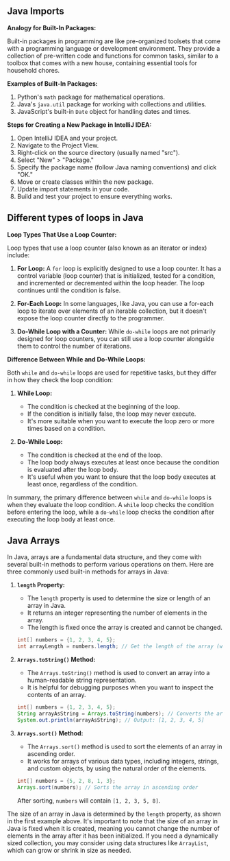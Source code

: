 ## Java Imports

**Analogy for Built-In Packages:**

Built-in packages in programming are like pre-organized toolsets that come with a programming language or development environment. They provide a collection of pre-written code and functions for common tasks, similar to a toolbox that comes with a new house, containing essential tools for household chores.

**Examples of Built-In Packages:**

1. Python's `math` package for mathematical operations.
2. Java's `java.util` package for working with collections and utilities.
3. JavaScript's built-in `Date` object for handling dates and times.

**Steps for Creating a New Package in IntelliJ IDEA:**

1. Open IntelliJ IDEA and your project.
2. Navigate to the Project View.
3. Right-click on the source directory (usually named "src").
4. Select "New" > "Package."
5. Specify the package name (follow Java naming conventions) and click "OK."
6. Move or create classes within the new package.
7. Update import statements in your code.
8. Build and test your project to ensure everything works.

## Different types of loops in Java

**Loop Types That Use a Loop Counter:**

Loop types that use a loop counter (also known as an iterator or index) include:

1. **For Loop:** A `for` loop is explicitly designed to use a loop counter. It has a control variable (loop counter) that is initialized, tested for a condition, and incremented or decremented within the loop header. The loop continues until the condition is false.


2. **For-Each Loop:** In some languages, like Java, you can use a for-each loop to iterate over elements of an iterable collection, but it doesn't expose the loop counter directly to the programmer.


3. **Do-While Loop with a Counter:** While `do-while` loops are not primarily designed for loop counters, you can still use a loop counter alongside them to control the number of iterations.


**Difference Between While and Do-While Loops:**

Both `while` and `do-while` loops are used for repetitive tasks, but they differ in how they check the loop condition:

1. **While Loop:**
   - The condition is checked at the beginning of the loop.
   - If the condition is initially false, the loop may never execute.
   - It's more suitable when you want to execute the loop zero or more times based on a condition.


2. **Do-While Loop:**
   - The condition is checked at the end of the loop.
   - The loop body always executes at least once because the condition is evaluated after the loop body.
   - It's useful when you want to ensure that the loop body executes at least once, regardless of the condition.


In summary, the primary difference between `while` and `do-while` loops is when they evaluate the loop condition. A `while` loop checks the condition before entering the loop, while a `do-while` loop checks the condition after executing the loop body at least once.

## Java Arrays

In Java, arrays are a fundamental data structure, and they come with several built-in methods to perform various operations on them. Here are three commonly used built-in methods for arrays in Java:

1. **`length` Property:**
   - The `length` property is used to determine the size or length of an array in Java.
   - It returns an integer representing the number of elements in the array.
   - The length is fixed once the array is created and cannot be changed.

   ```java
   int[] numbers = {1, 2, 3, 4, 5};
   int arrayLength = numbers.length; // Get the length of the array (which is 5)
   ```

2. **`Arrays.toString()` Method:**
   - The `Arrays.toString()` method is used to convert an array into a human-readable string representation.
   - It is helpful for debugging purposes when you want to inspect the contents of an array.

   ```java
   int[] numbers = {1, 2, 3, 4, 5};
   String arrayAsString = Arrays.toString(numbers); // Converts the array to a string
   System.out.println(arrayAsString); // Output: [1, 2, 3, 4, 5]
   ```

3. **`Arrays.sort()` Method:**
   - The `Arrays.sort()` method is used to sort the elements of an array in ascending order.
   - It works for arrays of various data types, including integers, strings, and custom objects, by using the natural order of the elements.

   ```java
   int[] numbers = {5, 2, 8, 1, 3};
   Arrays.sort(numbers); // Sorts the array in ascending order
   ```

   After sorting, `numbers` will contain `[1, 2, 3, 5, 8]`.

The size of an array in Java is determined by the `length` property, as shown in the first example above. It's important to note that the size of an array in Java is fixed when it is created, meaning you cannot change the number of elements in the array after it has been initialized. If you need a dynamically sized collection, you may consider using data structures like `ArrayList`, which can grow or shrink in size as needed.